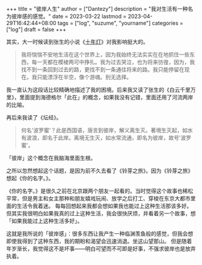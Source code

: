 +++
title = "彼岸人生"
author = ["Dantezy"]
description = "我对生活有一种名为彼岸感的感觉。"
date = 2023-03-22
lastmod = 2023-04-29T16:42:44+08:00
tags = ["log", "suzume", "yourname"]
categories = ["log"]
draft = false
+++

其实，大一时候读到张生的小说《[十年灯](https://book.douban.com/subject/1430523/)》对我影响挺大的。

> 我将惴惴不安地生活在这个世界上，因为我始终无法实实在在地抓住一些东西，每一天都在模棱两可中挣扎。我为过去哭泣，也为将来彷徨，因为，我找不到一条回到过去的路，更找不到一条通往将来的路。我只能停留在现在。我只能漂浮在半空，像个游魂。别无选择。

我一直认为这段话比较精确地描述了我的困境。后来我又读了张生的《白云千里万里》，里面提到海德格尔「此在」的概念，如果我没有记错，里面还用了河流两岸的比喻。

再后来我读了《坛经》。

> 何名'波罗蜜'？此是西国语，唐言到彼岸，解义离生灭。著境生灭起，如水有波浪，即名于此岸。离境无生灭，如水常流通，即名为彼岸，故号'波罗蜜'。

「彼岸」这个概念在我脑海里面生根。

之所以忽然想起这个话题，是因为前不久去看了《铃芽之旅》。因为《铃芽之旅》想起《你的名字。》。

《你的名字。》是很久之前在北京跟两个朋友一起看的。当时觉得这个故事也稀松平常，但是男主和女主那种和朋友嬉戏玩闹、放学之后打工、穿梭在东京大都市里面的生活令我着迷。
每每回想起来我都会想如果我也能过上这种生活那该多好。但其实我很明白如果我真的过上这种生活，我会很快厌烦，并看着另一个故事，想「如果我能过上这种生活多好」。

这就是我所说的「彼岸感」：很多东西让我产生一种临渊羡鱼般的感觉，但我会想即使我得到了这种东西，我的期盼和渴望会迅速消退。坐这山望那山。
但是随着年岁渐长，我觉得这不是坏事——明白可望而不可即是好事，不强求彼岸也是放弃执着。
